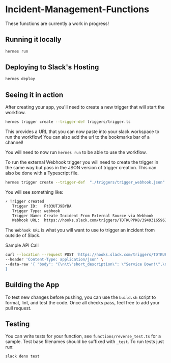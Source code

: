 # Incident-Management-Functions

These functions are currently a work in progress!

## Running it locally

```bash
hermes run
```

## Deploying to Slack's Hosting

```bash
hermes deploy
```

## Seeing it in action

After creating your app, you'll need to create a new trigger that will start the
workflow.

```bash
hermes trigger create --trigger-def triggers/trigger.ts
```

This provides a URL that you can now paste into your slack workspace to run the
workflow! You can also add the url to the bookmarks bar of a channel!

You will need to now run `hermes run` to be able to use the workflow.

To run the external Webhook trigger you will need to create the trigger in the same way but pass in the JSON version of trigger creation. This can also be done with a Typescript file. 

```bash
hermes trigger create --trigger-def  "./triggers/trigger_webhook.json"
```
You will see something like:

```bash
⚡ Trigger created
   Trigger ID:   Ft03UTJ9BYBA
   Trigger Type: webhook
   Trigger Name: Create Incident From External Source via Webhook
   Webhook URL:  https://hooks.slack.com/triggers/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
```

The `Webhook URL` is what you will want to use to trigger an incident from outside of Slack. 

Sample API Call

```bash
curl --location --request POST 'https://hooks.slack.com/triggers/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' \
--header 'Content-Type: application/json' \
--data-raw '{ "body": "{\n\t\"short_description\": \"Service Down!\",\n\t\"long_description\": \"Multiple reports that service is down this morning\",\n\t\"severity\": \"High\"\n}"
}
```

## Building the App

To test new changes before pushing, you can use the `build.sh` script to format,
lint, and test the code. Once all checks pass, feel free to add your pull
request.

## Testing

You can write tests for your function, see `functions/reverse_test.ts` for a
sample. Test base filenames should be suffixed with `_test`. To run tests just
run:

```bash
slack deno test
```
